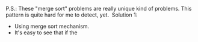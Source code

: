 P.S.: These "merge sort" problems are really unique kind of problems. This pattern is quite hard for me to detect, yet.
​
Solution 1:
​
- Using merge sort mechanism.
- It's easy to see that if the